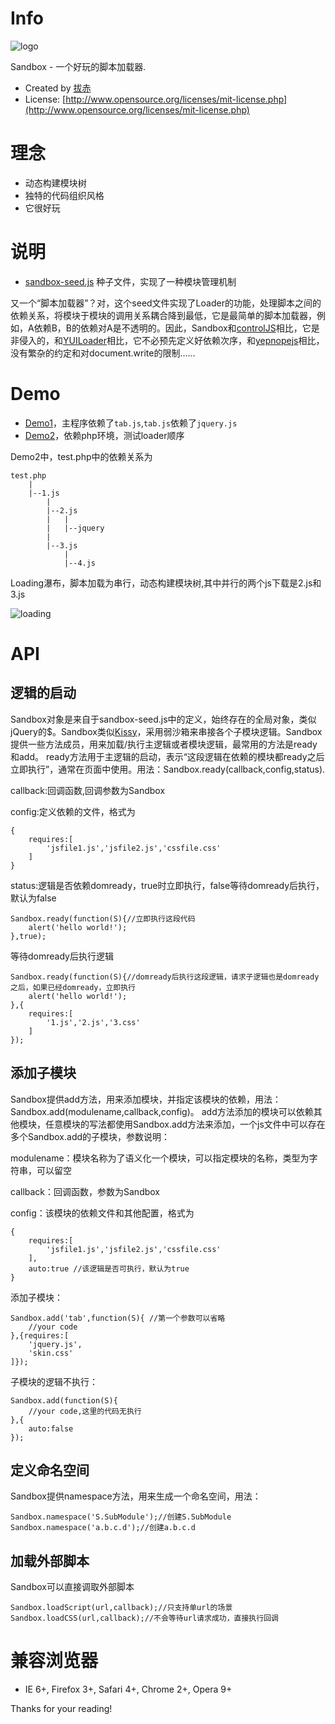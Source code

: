 ﻿# Info

![logo](http://img02.taobaocdn.com/tps/i2/T1k_p2XohxXXXXXXXX-492-96.png)

Sandbox - 一个好玩的脚本加载器.
 
- Created by [拔赤](http://jayli.github.com)
- License: [http://www.opensource.org/licenses/mit-license.php](http://www.opensource.org/licenses/mit-license.php)

# 理念

- 动态构建模块树
- 独特的代码组织风格
- 它很好玩

# 说明

- [sandbox-seed.js](https://github.com/jayli/sandbox/blob/master/core/sandbox-seed.js)	种子文件，实现了一种模块管理机制

又一个“脚本加载器”？对，这个seed文件实现了Loader的功能，处理脚本之间的依赖关系，将模块于模块的调用关系耦合降到最低，它是最简单的脚本加载器，例如，A依赖B，B的依赖对A是不透明的。因此，Sandbox和[controlJS](http://stevesouders.com/controljs/)相比，它是非侵入的，和[YUILoader](http://developer.yahoo.com/yui/3/)相比，它不必预先定义好依赖次序，和[yepnopejs](http://yepnopejs.com/)相比，没有繁杂的约定和对document.write的限制……

# Demo

- [Demo1](http://jayli.github.com/sandbox/examples/jq-tab.html)，主程序依赖了`tab.js`,`tab.js`依赖了`jquery.js`
- [Demo2](http://jayli.github.com/sandbox/examples/test.php.html)，依赖php环境，测试loader顺序

Demo2中，test.php中的依赖关系为

	test.php
		|
		|--1.js
			|
			|--2.js
			|	|
			|	|--jquery
			|
			|--3.js
				|
				|--4.js

Loading瀑布，脚本加载为串行，动态构建模块树,其中并行的两个js下载是2.js和3.js

![loading](http://jayli.github.com/sandbox/assets/loading.png)

# API

## 逻辑的启动

Sandbox对象是来自于sandbox-seed.js中的定义，始终存在的全局对象，类似jQuery的$。Sandbox类似[Kissy](http://docs.kissyui.com/)，采用弱沙箱来串接各个子模块逻辑。Sandbox提供一些方法成员，用来加载/执行主逻辑或者模块逻辑，最常用的方法是ready和add。
ready方法用于主逻辑的启动，表示“这段逻辑在依赖的模块都ready之后立即执行”，通常在页面中使用。用法：Sandbox.ready(callback,config,status).

callback:回调函数,回调参数为Sandbox

config:定义依赖的文件，格式为

	{
		requires:[
			'jsfile1.js','jsfile2.js','cssfile.css'
		]
	}

status:逻辑是否依赖domready，true时立即执行，false等待domready后执行，默认为false

	Sandbox.ready(function(S){//立即执行这段代码
		alert('hello world!');	
	},true);

等待domready后执行逻辑

	Sandbox.ready(function(S){//domready后执行这段逻辑，请求子逻辑也是domready之后，如果已经domready，立即执行
		alert('hello world!');	
	},{
		requires:[
			'1.js','2.js','3.css'
		]
	});

## 添加子模块

Sandbox提供add方法，用来添加模块，并指定该模块的依赖，用法：Sandbox.add(modulename,callback,config)。
add方法添加的模块可以依赖其他模块，任意模块的写法都使用Sandbox.add方法来添加，一个js文件中可以存在多个Sandbox.add的子模块，参数说明：

modulename：模块名称为了语义化一个模块，可以指定模块的名称，类型为字符串，可以留空

callback：回调函数，参数为Sandbox

config：该模块的依赖文件和其他配置，格式为

	{
		requires:[
			'jsfile1.js','jsfile2.js','cssfile.css'
		],
		auto:true //该逻辑是否可执行，默认为true
	}

添加子模块：

	Sandbox.add('tab',function(S){ //第一个参数可以省略
		//your code
	},{requires:[
		'jquery.js',
		'skin.css'
	]});

子模块的逻辑不执行：

	Sandbox.add(function(S){ 
		//your code,这里的代码无执行
	},{
		auto:false	
	});

## 定义命名空间

Sandbox提供namespace方法，用来生成一个命名空间，用法：

	Sandbox.namespace('S.SubModule');//创建S.SubModule
	Sandbox.namespace('a.b.c.d');//创建a.b.c.d

## 加载外部脚本

Sandbox可以直接调取外部脚本

	Sandbox.loadScript(url,callback);//只支持单url的场景
	Sandbox.loadCSS(url,callback);//不会等待url请求成功，直接执行回调

# 兼容浏览器
- IE 6+, Firefox 3+, Safari 4+, Chrome 2+, Opera 9+

Thanks for your reading!
